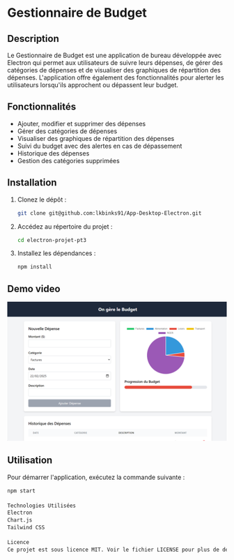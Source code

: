 # Gestionnaire de Budget

## Description
Le Gestionnaire de Budget est une application de bureau développée avec Electron qui permet aux utilisateurs de suivre leurs dépenses, de gérer des catégories de dépenses et de visualiser des graphiques de répartition des dépenses. L'application offre également des fonctionnalités pour alerter les utilisateurs lorsqu'ils approchent ou dépassent leur budget.

## Fonctionnalités
- Ajouter, modifier et supprimer des dépenses
- Gérer des catégories de dépenses
- Visualiser des graphiques de répartition des dépenses
- Suivi du budget avec des alertes en cas de dépassement
- Historique des dépenses
- Gestion des catégories supprimées

## Installation
1. Clonez le dépôt :
    ```sh
    git clone git@github.com:lkbinks91/App-Desktop-Electron.git
    ```
2. Accédez au répertoire du projet :
    ```sh
    cd electron-projet-pt3
    ```
3. Installez les dépendances :
    ```sh
    npm install
    ```

## Demo video

[![Miniature de la démo](./assets/miniature.png)](https://youtu.be/D2e4_G-rhlA)


## Utilisation
Pour démarrer l'application, exécutez la commande suivante :
```sh
npm start

Technologies Utilisées
Electron
Chart.js
Tailwind CSS

Licence
Ce projet est sous licence MIT. Voir le fichier LICENSE pour plus de détails.



